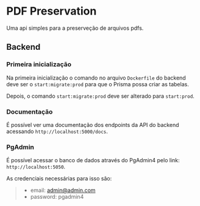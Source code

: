 # PDF Preservation

Uma api simples para a preserveção de arquivos pdfs.

## Backend

### Primeira inicialização

Na primeira inicialização o comando no arquivo `Dockerfile` do backend
deve ser o `start:migrate:prod` para que o Prisma possa criar as tabelas.

Depois, o comando `start:migrate:prod` deve ser alterado para `start:prod`.

### Documentação

É possível ver uma documentação dos endpoints da API do backend acessando
`http://localhost:5000/docs`.

### PgAdmin

É possível acessar o banco de dados através do PgAdmin4 pelo link:
`http://localhost:5050`.

As credenciais necessárias para isso são:

> - email: admin@admin.com
> - password: pgadmin4